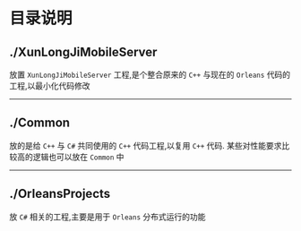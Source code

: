 # 目录说明
## __./XunLongJiMobileServer__
放置 `XunLongJiMobileServer` 工程,是个整合原来的 `C++` 与现在的 `Orleans` 代码的工程,以最小化代码修改

--------------------------------------------------------------------------------

## __./Common__
放的是给 `C++` 与 `C#` 共同使用的 `C++` 代码工程,以复用 `C++` 代码. 某些对性能要求比较高的逻辑也可以放在 `Common` 中

--------------------------------------------------------------------------------

## __./OrleansProjects__
放 `C#` 相关的工程,主要是用于 `Orleans` 分布式运行的功能
